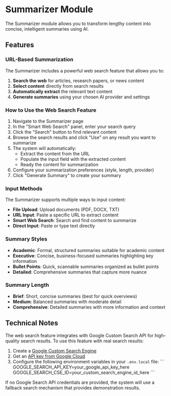 # Summarizer Module

The Summarizer module allows you to transform lengthy content into concise, intelligent summaries using AI.

## Features

### URL-Based Summarization

The Summarizer includes a powerful web search feature that allows you to:

1. **Search the web** for articles, research papers, or news content
2. **Select content** directly from search results
3. **Automatically extract** the relevant text content
4. **Generate summaries** using your chosen AI provider and settings

### How to Use the Web Search Feature

1. Navigate to the Summarizer page
2. In the "Smart Web Search" panel, enter your search query
3. Click the "Search" button to find relevant content
4. Browse the search results and click "Use" on any result you want to summarize
5. The system will automatically:
   - Extract the content from the URL
   - Populate the input field with the extracted content
   - Ready the content for summarization
6. Configure your summarization preferences (style, length, provider)
7. Click "Generate Summary" to create your summary

### Input Methods

The Summarizer supports multiple ways to input content:

- **File Upload**: Upload documents (PDF, DOCX, TXT)
- **URL Input**: Paste a specific URL to extract content
- **Smart Web Search**: Search and find content to summarize
- **Direct Input**: Paste or type text directly

### Summary Styles

- **Academic**: Formal, structured summaries suitable for academic content
- **Executive**: Concise, business-focused summaries highlighting key information
- **Bullet Points**: Quick, scannable summaries organized as bullet points
- **Detailed**: Comprehensive summaries that capture more nuance

### Summary Length

- **Brief**: Short, concise summaries (best for quick overviews)
- **Medium**: Balanced summaries with moderate detail
- **Comprehensive**: Detailed summaries with more information and context

## Technical Notes

The web search feature integrates with Google Custom Search API for high-quality search results. To use this feature with real search results:

1. Create a [Google Custom Search Engine](https://programmablesearchengine.google.com/about/)
2. Get an [API key from Google Cloud](https://console.cloud.google.com/apis/credentials)
3. Configure the following environment variables in your `.env.local` file:
   \`\`\`
   GOOGLE_SEARCH_API_KEY=your_google_api_key_here
   GOOGLE_SEARCH_CSE_ID=your_custom_search_engine_id_here
   \`\`\`

If no Google Search API credentials are provided, the system will use a fallback search mechanism that provides demonstration results.
